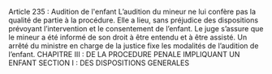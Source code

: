 Article 235 : Audition de l'enfant
L’audition du mineur ne lui confère pas la qualité de partie à la procédure. Elle a lieu, sans préjudice des dispositions prévoyant l’intervention et le consentement de l’enfant. Le juge s’assure que le mineur a été informé de son droit à être entendu et à être assisté.
Un arrêté du ministre en charge de la justice fixe les modalités de l’audition de l’enfant.
CHAPITRE III : DE LA PROCEDURE PENALE IMPLIQUANT UN ENFANT
SECTION I : DES DISPOSITIONS GENERALES